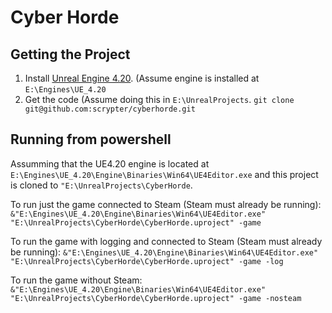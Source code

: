 # Cyber Horde

## Getting the Project
1) Install [Unreal Engine 4.20](https://www.unrealengine.com/en-US/download). (Assume engine is installed at `E:\Engines\UE_4.20`  
2) Get the code (Assume doing this in `E:\UnrealProjects`. `git clone git@github.com:scrypter/cyberhorde.git`

## Running from powershell  
Assumming that the UE4.20 engine is located at `E:\Engines\UE_4.20\Engine\Binaries\Win64\UE4Editor.exe` and this project is cloned to `"E:\UnrealProjects\CyberHorde`.  

To run just the game connected to Steam (Steam must already be running):  
`&"E:\Engines\UE_4.20\Engine\Binaries\Win64\UE4Editor.exe" "E:\UnrealProjects\CyberHorde\CyberHorde.uproject" -game`  

To run the game with logging and connected to Steam (Steam must already be running):
`&"E:\Engines\UE_4.20\Engine\Binaries\Win64\UE4Editor.exe" "E:\UnrealProjects\CyberHorde\CyberHorde.uproject" -game -log`  

To run the game without Steam:
`&"E:\Engines\UE_4.20\Engine\Binaries\Win64\UE4Editor.exe" "E:\UnrealProjects\CyberHorde\CyberHorde.uproject" -game -nosteam`

